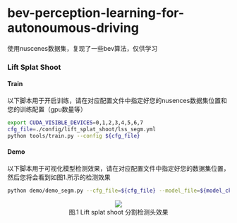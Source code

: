 # bev-perception-learning-for-autonoumous-driving
使用nuscenes数据集，复现了一些bev算法，仅供学习

### Lift Splat Shoot
#### Train
以下脚本用于开启训练，请在对应配置文件中指定好您的nusences数据集位置和您的训练配置（gpu数量等）
```bash
export CUDA_VISIBLE_DEVICES=0,1,2,3,4,5,6,7
cfg_file=./config/lift_splat_shoot/lss_segm.yml
python tools/train.py --config ${cfg_file}
```

#### Demo
以下脚本用于可视化模型检测效果，请在对应配置文件中指定好您的数据集位置，然后您将会看到如图1.所示的检测效果
```bash
python demo/demo_segm.py --cfg_file=${cfg_file} --model_file=${model_ckpt}
```

<div align=center><img src="docs/figs/imgs/lss_segm_nuscenes_mini.gif"></div>
<div align="center">图.1 Lift splat shoot 分割检测头效果</div>